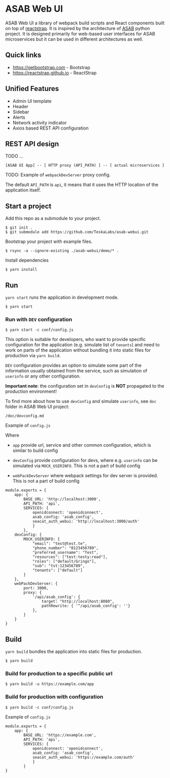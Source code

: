 ASAB Web UI
===========

ASAB Web UI a library of webpack build scripts and React components built on top of [reactstrap](https://reactstrap.github.io/).
It is inspired by the architecture of [ASAB](https://github.com/teskalabs/asab) python project.
It is designed primarily for web-based user interfaces for ASAB microservices but it can be used in different architectures as well.


## Quick links

 - https://getbootstrap.com - Bootstrap
 - https://reactstrap.github.io - ReactStrap


## Unified Features

 - Admin UI template
 - Header
 - Sidebar
 - Alerts
 - Network activity indicator
 - Axios based REST API configuration


## REST API design

TODO ...

```
[ASAB UI App] -- [ HTTP proxy (API_PATH) ] -- [ actual microservices ]
```

TODO: Example of `webpackDevServer` proxy config.

The default `API_PATH` is `api`, it means that it uses the HTTP location of the application itself.



## Start a project

Add this repo as a submodule to your project.

```
$ git init .
$ git submodule add https://github.com/TeskaLabs/asab-webui.git
```

Bootstrap your project with example files.

```
$ rsync -a --ignore-existing ./asab-webui/demo/* .
```

Install dependencies

```
$ yarn install
```

## Run

`yarn start` runs the application in development mode.

```
$ yarn start
```

### Run with `DEV` configuration

```
$ yarn start -c conf/config.js
```

This option is suitable for developers, who want to provide specific configuration for the application (e.g. simulate list of `tenants`) and need to work on parts of the application without bundling it into static files for production via `yarn build`.

`DEV` configuration provides an option to simulate some part of the information usually obtained from the service, such as simulation of `userinfo` or any other configuration.

**Important note**: the configuration set in `devConfig` is **NOT** propagated to the production environment!

To find more about how to use `devConfig` and simulate `userinfo`, see `doc` folder in ASAB Web UI project:

```
/doc/devconfig.md
```

Example of `config.js`

Where

* `app` provide url, service and other common configuration, which is similar to build config

* `devConfig` provide configuration for devs, where e.g. `userinfo` can be simulated via `MOCK_USERINFO`. This is not a part of build config

* `webPackDevServer` where webpack settings for dev server is provided. This is not a part of build config

```
module.exports = {
	app: {
		BASE_URL: 'http://localhost:3000',
		API_PATH: 'api',
		SERVICES: {
			openidconnect: 'openidconnect',
			asab_config: 'asab_config',
			seacat_auth_webui: 'http://localhost:3000/auth'
			}
		},
	devConfig: {
		MOCK_USERINFO: {
			"email": "test@test.te",
			"phone_number": "0123456789",
			"preferred_username": "Test",
			"resources": ["test:testy:read"],
			"roles": ["default/Gringo"],
			"sub": "tst:123456789",
			"tenants": ["default"]
		}
	},
	webPackDevServer: {
		port: 3000,
		proxy: {
			'/api/asab_config': {
				target: "http://localhost:8080",
				pathRewrite: { '^/api/asab_config': ''}
			},
		}
	}
}
```


## Build

`yarn build` bundles the application into static files for production.

```
$ yarn build
```

### Build for production to a specific public url

```
$ yarn build -u https://example.com/app
```

### Build for production with configuration

```
$ yarn build -c conf/config.js
```

Example of `config.js`

```
module.exports = {
	app: {
		BASE_URL: 'https://example.com',
		API_PATH: 'api',
		SERVICES: {
			openidconnect: 'openidconnect',
			asab_config: 'asab_config',
			seacat_auth_webui: 'https://example.com/auth'
			}
		}
}
```

